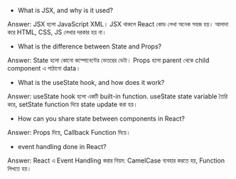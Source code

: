  - What is JSX, and why is it used?

Answer:
JSX হলো JavaScript XML।
JSX থাকলে React কোড লেখা অনেক সহজ হয়। আলাদা করে HTML, CSS, JS লেখার দরকার হয় না।



 - What is the difference between State and Props?

Answer:
State হলো কোনো কম্পোনেন্টের ভেতরের ডেটা।
Props হলো parent থেকে child component এ পাঠানো data।



 - What is the useState hook, and how does it work?

Answer:
useState hook হলো একটি built-in function.
useState state variable তৈরি করে, setState function দিয়ে state update করা হয়।


 - How can you share state between components in React?

Answer:
Props দিয়ে, Callback Function দিয়ে।



- event handling done in React?

Answer:
React এ Event Handling করার নিয়ম:
CamelCase ব্যবহার করতে হয়, Function লিখতে হয়।